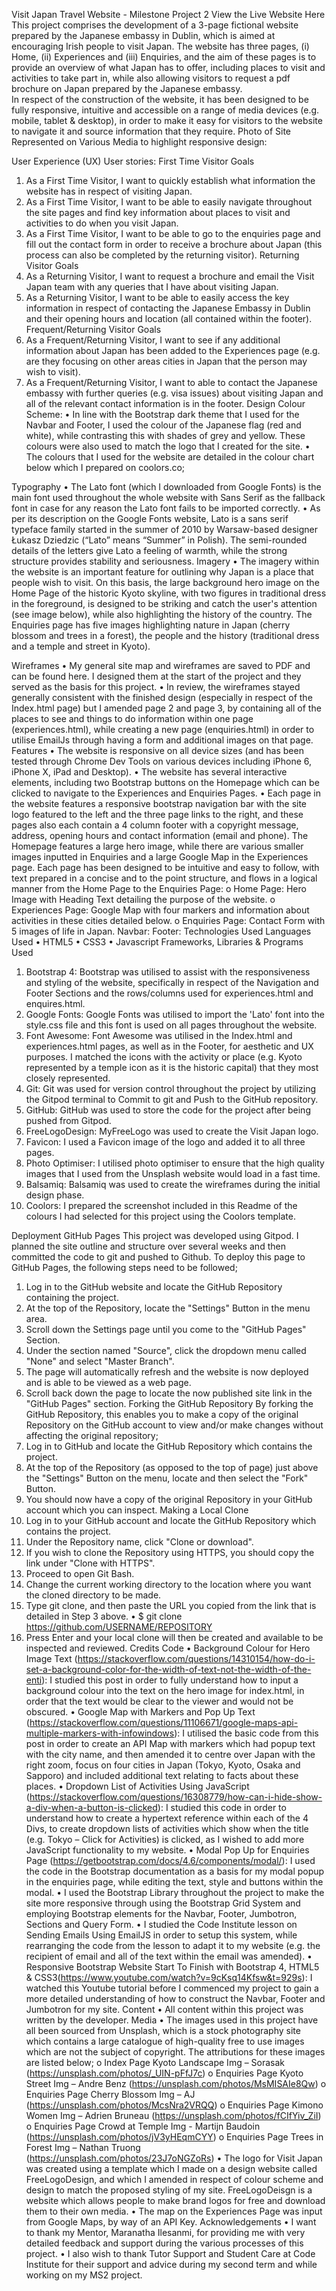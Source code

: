 Visit Japan
Travel Website - Milestone Project 2
View the Live Website Here
This project comprises the development of a 3-page fictional website prepared by the Japanese embassy in Dublin, which is aimed at encouraging Irish people to visit Japan. The website has three pages, (i) Home, (ii) Experiences and (iii) Enquiries, and the aim of these pages is to provide an overview of what Japan has to offer, including places to visit and activities to take part in, while also allowing visitors to request a pdf brochure on Japan prepared by the Japanese embassy.    
In respect of the construction of the website, it has been designed to be fully responsive, intuitive and accessible on a range of media devices (e.g. mobile, tablet & desktop), in order to make it easy for visitors to the website to navigate it and source information that they require.
Photo of Site Represented on Various Media to highlight responsive design:

User Experience (UX)
User stories:
First Time Visitor Goals
1.	As a First Time Visitor, I want to quickly establish what information the website has in respect of visiting Japan.
2.	As a First Time Visitor, I want to be able to easily navigate throughout the site pages and find key information about places to visit and activities to do when you visit Japan.
3.	As a First Time Visitor, I want to be able to go to the enquiries page and fill out the contact form in order to receive a brochure about Japan (this process can also be completed by the returning visitor). 
Returning Visitor Goals
1.	As a Returning Visitor, I want to request a brochure and email the Visit Japan team with any queries that I have about visiting Japan.
2.	As a Returning Visitor, I want to be able to easily access the key information in respect of contacting the Japanese Embassy in Dublin and their opening hours and location (all contained within the footer).
Frequent/Returning Visitor Goals
1.	As a Frequent/Returning Visitor, I want to see if any additional information about Japan has been added to the Experiences page (e.g. are they focusing on other areas cities in Japan that the person may wish to visit). 
2.	As a Frequent/Returning Visitor, I want to able to contact the Japanese embassy with further queries (e.g. visa issues) about visiting Japan and all of the relevant contact information is in the footer.
Design
Colour Scheme:
•	In line with the Bootstrap dark theme that I used for the Navbar and Footer, I used the colour of the Japanese flag (red and white), while contrasting this with shades of grey and yellow. These colours were also used to match the logo that I created for the site. 
•	The colours that I used for the website are detailed in the colour chart below which I prepared on coolors.co;
 
Typography
•	The Lato font (which I downloaded from Google Fonts) is the main font used throughout the whole website with Sans Serif as the fallback font in case for any reason the Lato font fails to be imported correctly.
•	As per its description on the Google Fonts website, Lato is a sans serif typeface family started in the summer of 2010 by Warsaw-based designer Łukasz Dziedzic (“Lato” means “Summer” in Polish). The semi-rounded details of the letters give Lato a feeling of warmth, while the strong structure provides stability and seriousness.
Imagery
•	The imagery within the website is an important feature for outlining why Japan is a place that people wish to visit. On this basis, the large background hero image on the Home Page of the historic Kyoto skyline, with two figures in traditional dress in the foreground, is designed to be striking and catch the user's attention (see image below), while also highlighting the history of the country. The Enquiries page has five images highlighting nature in Japan (cherry blossom and trees in a forest), the people and the history (traditional dress and a temple and street in Kyoto). 

Wireframes
•	My general site map and wireframes are saved to PDF and can be found here. I designed them at the start of the project and they served as the basis for this project. 
•	In review, the wireframes stayed generally consistent with the finished design (especially in respect of the Index.html page) but I amended page 2 and page 3, by containing all of the places to see and things to do information within one page (experiences.html), while creating a new page (enquiries.html) in order to utilise EmailJs through having a form and additional images on that page.
Features
•	The website is responsive on all device sizes (and has been tested through Chrome Dev Tools on various devices including iPhone 6, iPhone X, iPad and Desktop).
•	The website has several interactive elements, including two Bootstrap buttons on the Homepage which can be clicked to navigate to the Experiences and Enquiries Pages. 
•	Each page in the website features a responsive bootstrap navigation bar with the site logo featured to the left and the three page links to the right, and these pages also each contain a 4 column footer with a copyright message, address, opening hours and contact information (email and phone). The Homepage features a large hero image, while there are various smaller images inputted in Enquiries and a large Google Map in the Experiences page. Each page has been designed to be intuitive and easy to follow, with text prepared in a concise and to the point structure, and flows in a logical manner from the Home Page to the Enquiries Page:
o	Home Page: Hero Image with Heading Text detailing the purpose of the website.
o	Experiences Page: Google Map with four markers and information about activities in these cities detailed below.
o	Enquiries Page: Contact Form with 5 images of life in Japan.
Navbar: 
Footer: 
Technologies Used
Languages Used
•	HTML5
•	CSS3
•	Javascript
Frameworks, Libraries & Programs Used
1.	Bootstrap 4: Bootstrap was utilised to assist with the responsiveness and styling of the website, specifically in respect of the Navigation and Footer Sections and the rows/columns used for experiences.html and enquires.html.
2.	Google Fonts: Google Fonts was utilised to import the 'Lato' font into the style.css file and this font is used on all pages throughout the website.
3.	Font Awesome: Font Awesome was utilised in the Index.html and experiences.html pages, as well as in the Footer, for aesthetic and UX purposes. I matched the icons with the activity or place (e.g. Kyoto represented by a temple icon as it is the historic capital) that they most closely represented.
4.	Git: Git was used for version control throughout the project by utilizing the Gitpod terminal to Commit to git and Push to the GitHub repository.
5.	GitHub: GitHub was used to store the code for the project after being pushed from Gitpod.
6.	FreeLogoDesign: MyFreeLogo was used to create the Visit Japan logo.
7.	Favicon: I used a Favicon image of the logo and added it to all three pages.
8.	Photo Optimiser: I utilised photo optimiser to ensure that the high quality images that I used from the Unsplash website would load in a fast time.
9.	Balsamiq: Balsamiq was used to create the wireframes during the initial design phase.
10.	Coolors: I prepared the screenshot included in this Readme of the colours I had selected for this project using the Coolors template.

Deployment
GitHub Pages
This project was developed using Gitpod. I planned the site outline and structure over several weeks and then committed the code to git and pushed to Github.
To deploy this page to GitHub Pages, the following steps need to be followed;
1.	Log in to the GitHub website and locate the GitHub Repository containing the project.
2.	At the top of the Repository, locate the "Settings" Button in the menu area.
3.	Scroll down the Settings page until you come to the "GitHub Pages" Section.
4.	Under the section named "Source", click the dropdown menu called "None" and select "Master Branch".
5.	The page will automatically refresh and the website is now deployed and is able to be viewed as a web page.
6.	Scroll back down the page to locate the now published site link in the "GitHub Pages" section.
Forking the GitHub Repository
By forking the GitHub Repository, this enables you to make a copy of the original Repository on the GitHub account to view and/or make changes without affecting the original repository;
1.	Log in to GitHub and locate the GitHub Repository which contains the project.
2.	At the top of the Repository (as opposed to the top of page) just above the "Settings" Button on the menu, locate and then select the "Fork" Button.
3.	You should now have a copy of the original Repository in your GitHub account which you can inspect.
Making a Local Clone
1.	Log in to your GitHub account and locate the GitHub Repository which contains the project.
2.	Under the Repository name, click "Clone or download".
3.	If you wish to clone the Repository using HTTPS, you should copy the link under "Clone with HTTPS".
4.	Proceed to open Git Bash.
5.	Change the current working directory to the location where you want the cloned directory to be made.
6.	Type git clone, and then paste the URL you copied from the link that is detailed in Step 3 above.
•	$ git clone https://github.com/USERNAME/REPOSITORY
7.	Press Enter and your local clone will then be created and available to be inspected and reviewed.
Credits
Code
•	Background Colour for Hero Image Text (https://stackoverflow.com/questions/14310154/how-do-i-set-a-background-color-for-the-width-of-text-not-the-width-of-the-enti): I studied this post in order to fully understand how to input a background colour into the text on the hero image for index.html, in order that the text would be clear to the viewer and would not be obscured. 
•	Google Map with Markers and Pop Up Text (https://stackoverflow.com/questions/11106671/google-maps-api-multiple-markers-with-infowindows): I utilised the basic code from this post in order to create an API Map with markers which had popup text with the city name, and then amended it to centre over Japan with the right zoom, focus on four cities in Japan (Tokyo, Kyoto, Osaka and Sapporo) and included additional text relating to facts about these places. 
•	Dropdown List of Activities Using JavaScript (https://stackoverflow.com/questions/16308779/how-can-i-hide-show-a-div-when-a-button-is-clicked): I studied this code in order to understand how to create a hypertext reference within each of the 4 Divs, to create dropdown lists of activities which show when the title (e.g. Tokyo – Click for Activities) is clicked, as I wished to add more JavaScript functionality to my website.
•	Modal Pop Up for Enquiries Page (https://getbootstrap.com/docs/4.6/components/modal/): I used the code in the Bootstrap documentation as a basis for my modal popup in the enquiries page, while editing the text, style and buttons within the modal. 
•	I used the Bootstrap Library throughout the project to make the site more responsive through using the Bootstrap Grid System and employing Bootstrap elements for the Navbar, Footer, Jumbotron, Sections and Query Form.
•	I studied the Code Institute lesson on Sending Emails Using EmailJS in order to setup this system, while rearranging the code from the lesson to adapt it to my website (e.g. the recipient of email and all of the text within the email was amended). 
•	Responsive Bootstrap Website Start To Finish with Bootstrap 4, HTML5 & CSS3(https://www.youtube.com/watch?v=9cKsq14Kfsw&t=929s): I watched this Youtube tutorial before I commenced my project to gain a more detailed understanding of how to construct the Navbar, Footer and Jumbotron for my site.
Content
•	All content within this project was written by the developer.
Media
•	The images used in this project have all been sourced from Unsplash, which is a stock photography site which contains a large catalogue of high-quality free to use images which are not the subject of copyright. The attributions for these images are listed below;
o	Index Page Kyoto Landscape Img – Sorasak (https://unsplash.com/photos/_UIN-pFfJ7c)
o	Enquiries Page Kyoto Street Img – Andre Benz (https://unsplash.com/photos/MsMISAIe8Qw)
o	Enquiries Page Cherry Blossom Img – AJ (https://unsplash.com/photos/McsNra2VRQQ)
o	Enquiries Page Kimono Women Img – Adrien Bruneau (https://unsplash.com/photos/fCIfYiv_ZiI)
o	Enquiries Page Crowd at Temple Img - Martijn Baudoin (https://unsplash.com/photos/jV3yHEqmCYY)
o	Enquiries Page Trees in Forest Img – Nathan Truong (https://unsplash.com/photos/23J7oNGZoRs) 
•	The logo for Visit Japan was created using a template which I made on a design website called FreeLogoDesign, and which I amended in respect of colour scheme and design to match the proposed styling of my site. FreeLogoDeisgn is a website which allows people to make brand logos for free and download them to their own media.
•	The map on the Experiences Page was input from Google Maps, by way of an API Key.
Acknowledgements
•	I want to thank my Mentor, Maranatha Ilesanmi, for providing me with very detailed feedback and support during the various processes of this project.
•	I also wish to thank Tutor Support and Student Care at Code Institute for their support and advice during my second term and while working on my MS2 project.
